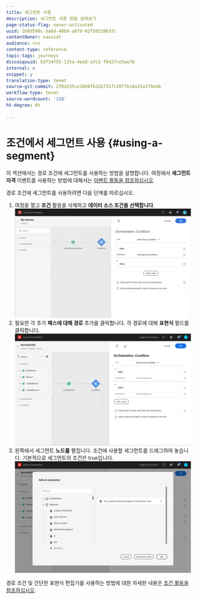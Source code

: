 ```yaml
---
title: 세그먼트 사용
description: 세그먼트 사용 방법 살펴보기
page-status-flag: never-activated
uuid: 269d590c-5a6d-40b9-a879-02f5033863fc
contentOwner: sauviat
audience: rns
content-type: reference
topic-tags: journeys
discoiquuid: 5df34f55-135a-4ea8-afc2-f9427ce5ae7b
internal: n
snippet: y
translation-type: tm+mt
source-git-commit: 2f0d235ce1808f632b731fc2077b10a31a178e4b
workflow-type: tm+mt
source-wordcount: '128'
ht-degree: 0%

---
```




# 조건에서 세그먼트 사용 {#using-a-segment}

이 섹션에서는 경로 조건에 세그먼트를 사용하는 방법을 설명합니다.
여정에서 **세그먼트 자격** 이벤트를 사용하는 방법에 대해서는 [이벤트 활동을 참조하십시오](../building-journeys/event-activities.md#segment-qualification).

경로 조건에 세그먼트를 사용하려면 다음 단계를 따르십시오.

1. 여정을 열고 **조건** 활동을 삭제하고 **데이터 소스 조건을 선택합니다**.
   ![](../assets/journey47.png)
1. 필요한 각 추가 **패스에 대해 경로** 추가를 클릭합니다. 각 경로에 대해 **표현식** 필드를 클릭합니다.
   ![](../assets/segment3.png)
1. 왼쪽에서 세그먼트 **노드를** 펼칩니다. 조건에 사용할 세그먼트를 드래그하여 놓습니다. 기본적으로 세그먼트의 조건은 true입니다.
   ![](../assets/segment4.png)

경로 조건 및 간단한 표현식 편집기를 사용하는 방법에 대한 자세한 내용은 [조건 활동을 참조하십시오](../building-journeys/condition-activity.md#about_condition).
